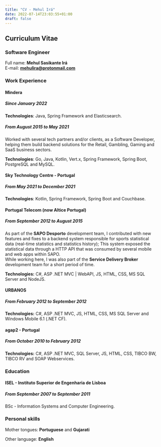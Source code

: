 ```yaml
---
title: "CV - Mehul Irá"
date: 2022-07-14T23:03:55+01:00
draft: false
---
```


## Curriculum Vitae

### Software Engineer

Full name: **Mehul Sasikante Irá**  
E-mail: **mehulira@protonmail.com**

### Work Experience

#### Mindera

##### Since January 2022

**Technologies**: Java, Spring Framework and Elasticsearch.

##### From August 2015 to May 2021

Worked with several tech partners and/or clients, as a Software Developer, helping them build backend solutions for the Retail, Gambling, Gaming and SaaS business sectors.

**Technologies**: Go, Java, Kotlin, Vert.x, Spring Framework, Spring Boot, PostgreSQL and MySQL.

#### Sky Technology Centre - Portugal

##### From May 2021 to December 2021

**Technologies**: Kotlin, Spring Framework, Spring Boot and Couchbase.

#### Portugal Telecom (now Altice Portugal)

##### From September 2012 to August 2015

As part of the **SAPO Desporto** development team, I contributed with new features and fixes to a backend system responsible for sports statistical data (real-time statistics and statistics history); This system exposed the statistical data through a HTTP API that was consumed by several mobile and web apps within SAPO.  
While working here, I was also part of the **Service Delivery Broker** development team for a short period of time.

**Technologies:**  C#, ASP .NET MVC | WebAPI, JS, HTML, CSS, MS SQL Server and NodeJS.

#### URBANOS

##### From February 2012 to September 2012

**Technologies:** C#, ASP .NET MVC, JS, HTML, CSS, MS SQL Server and Windows Mobile 6.1 (.NET CF).

#### agap2 - Portugal

##### From October 2010 to February 2012

**Technologies:** C#, ASP .NET MVC, SQL Server, JS, HTML, CSS, TIBCO BW, TIBCO RV and SOAP Webservices.

### Education

#### ISEL - Instituto Superior de Engenharia de Lisboa

##### From September 2007 to September 2011

BSc - Information Systems and Computer Engineering.

### Personal skills

Mother tongues: **Portuguese** and **Gujarati**

Other language: **English**